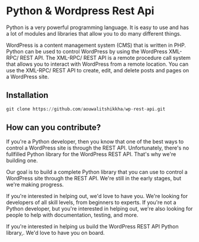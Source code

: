 # Python & Wordpress Rest Api   

Python is a very powerful programming language. It is easy to use and has a lot of modules and libraries that allow you to do many different things.  

 WordPress is a content management system (CMS) that is written in PHP. Python can be used to control WordPress by using the WordPress XML-RPC/ REST API. The XML-RPC/ REST API is a remote procedure call system that allows you to interact with WordPress from a remote location. You can use the XML-RPC/ REST API to create, edit, and delete posts and pages on a WordPress site. 

 ## Installation
 ```python
 git clone https://github.com/aouwalitshikkha/wp-rest-api.git
 ```




## How can you contribute?
If you're a Python developer, then you know that one of the best ways to control a WordPress site is through the REST API. Unfortunately, there's no fullfilled Python library for the WordPress REST API. That's why we're building one.

Our goal is to build a complete Python library that you can use to control a WordPress site through the REST API. We're still in the early stages, but we're making progress.

If you're interested in helping out, we'd love to have you. We're looking for developers of all skill levels, from beginners to experts. If you're not a Python developer, but you're interested in helping out, we're also looking for people to help with documentation, testing, and more.

If you're interested in helping us build the WordPress REST API Python library,. We'd love to have you on board.
